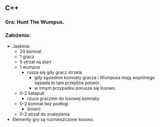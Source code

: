 ## C++
### Gra: Hunt The Wumpus.

### Założenia:
- Jaskinia:
	- 20 komnat
	- 1 gracz
	- 5 strzał na start
	- 1 wumpus
	  - rusza się gdy gracz strzela
		- gdy sąsiednie komnaty gracza i Wumpusa mają wspólnego sąsiada to tam przejdzie potwór.
		- w innym przypadku porusza się losowo.
	- 0-2 katapult
	  - rzuca graczem do losowej komnaty
	- 0-2 komnat bez podłogi
	  - śmierć
	- 0-2 strzał do znalezienia
- Elementy gry są rozmieszczone losowo.
